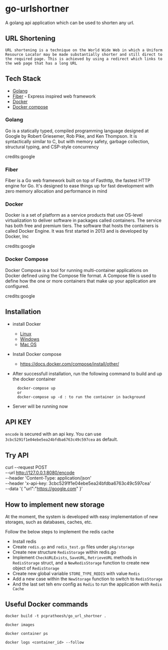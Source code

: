 # go-urlshortner
A golang api application which can be used to shorten any url.

## URL Shortening
```
URL shortening is a technique on the World Wide Web in which a Uniform Resource Locator may be made substantially shorter and still direct to the required page. This is achieved by using a redirect which links to the web page that has a long URL
```

## Tech Stack
- [Golang](https://go.dev/)
- [Fiber](https://docs.gofiber.io/) - Express inspired web framework
- [Docker](https://www.docker.com/) 
- [Docker compose](https://docs.docker.com/compose/)


### Golang
Go is a statically typed, compiled programming language designed at Google by Robert Griesemer, Rob Pike, and Ken Thompson. It is syntactically similar to C, but with memory safety, garbage collection, structural typing, and CSP-style concurrency

credits:google

### Fiber
Fiber is a Go web framework built on top of Fasthttp, the fastest HTTP engine for Go. It's designed to ease things up for fast development with zero memory allocation and performance in mind

### Docker
Docker is a set of platform as a service products that use OS-level virtualization to deliver software in packages called containers. The service has both free and premium tiers. The software that hosts the containers is called Docker Engine. It was first started in 2013 and is developed by Docker, Inc

credits:google


### Docker Compose 
Docker Compose is a tool for running multi-container applications on Docker defined using the Compose file format. A Compose file is used to define how the one or more containers that make up your application are configured.

credits:google


## Installation
- install Docker
    - [Linux](https://docs.docker.com/desktop/install/linux-install/)
    - [Windows](https://docs.docker.com/desktop/install/windows-install/)
    - [Mac OS](https://docs.docker.com/desktop/install/mac-install/)
- Install Docker compose
    - https://docs.docker.com/compose/install/other/

- After successfull installation, run the following command to build and up the docker container

        docker-compose up 
        or 
        docker-compose up -d : to run the container in background
- Server will be running now

## API KEY
`encode` is secured with an api key. You can use `3cbc5291f1e04ebe5ea24bfdba6763c49c597cea` as default.

## Try API
curl --request POST \
  --url http://127.0.0.1:8080/encode \
  --header 'Content-Type: application/json' \
  --header 'x-api-key: 3cbc5291f1e04ebe5ea24bfdba6763c49c597cea' \
  --data '{
	"url":"https://google.com"
}'



## How to implement new storage
At the moment, the system is developed with easy implementation of new storages, such as databases, caches, etc.

Follow the below steps to implement the redis cache
- Install redis
- Create `redis.go` and `redis_test.go` files under `pkg/storage`
- Create new structure `RedisStorage` within redis.go 
- Implement `CheckURLExists`, `SaveURL`, `RetrieveURL` methods in `RedisStorage` struct, and a `NewRedisStorage` function to create new object of `RedisStorage`
- Create new global variable `STORE_TYPE_REDIS` with value `Redis`
- Add a new case within the `NewStorage` function to switch to `RedisStorage`
- And the last set teh env config as `Redis` to run the application with `Redis Cache`



## Useful Docker commands

    docker build -t pcpratheesh/go_url_shortner .

    docker images

    docker container ps
    
    docker logs <container_id> --follow
